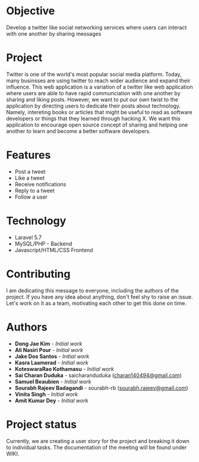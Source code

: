 # Objective 

Develop a twitter like social networking services where users can interact with one another by sharing messages 

# Project

Twitter is one of the world's most popular social media platform. Today, many businsses are using twitter to reach wider audience and expand their influence. This web application is a variation of a twitter like web application where users are able to have rapid communciation with one another by sharing and liking posts. However, we want to put our own twist to the application by directing users to dedicate their posts about technology. Namely, intereting books or articles that might be useful to read as software developers or  things that they learned through hacking X. We want this application to  encourage open source concept  of  sharing  and helping one another to learn and become a better software developers.

# Features

*  Post a tweet
*  Like a tweet
*  Receive notifications
*  Reply to a tweet
*  Follow a user

# Technology

* Laravel 5.7
* MySQL/PHP - Backend
* Javascript/HTML/CSS  Frontend


# Contributing

I am dedicating this message to everyone, including the authors of the project. If you have any idea about anything, don't feel shy to  raise an issue. Let's work on it as a team, motivating each other to get this done on time. 

# Authors

* **Dong Jae Kim** - *Initial work*
* **Ali Nasiri Pour** - *Initial work*
* **Jake Dos Santos** - *Initial work*
* **Kasra Laamerad** - *Initial work*
* **KoteswaraRao Kothamasu** - *Initial work*
* **Sai Charan Duduka** - saicharanduduka (charan140494@gmail.com)
* **Samuel Beaubien** - *Initial work*
* **Sourabh Rajeev Badagandi** - sourabh-rb (sourabh.rajeev@gmail.com)
* **Vinita Singh** - *Initial work*
* **Amit Kumar Dey** - *Initial work*

# Project status

Currently, we are creating a user story for the project and breaking  it down to individual tasks. The documentation of the meeting will be found under WIKI. 



